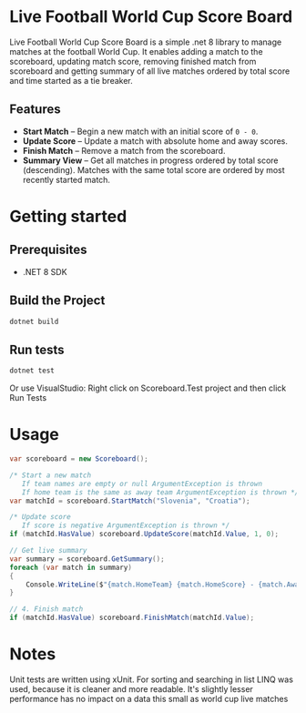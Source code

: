 # Live Football World Cup Score Board

Live Football World Cup Score Board is a simple .net 8 library to manage matches at the football World Cup.
It enables adding a match to the scoreboard, updating match score, removing finished match from scoreboard and getting summary of all live matches 
ordered by total score and time started as a tie breaker.

## Features

- **Start Match** – Begin a new match with an initial score of `0 - 0`.  
- **Update Score** – Update a match with absolute home and away scores.  
- **Finish Match** – Remove a match from the scoreboard.  
- **Summary View** – Get all matches in progress ordered by total score (descending). Matches with the same total score are ordered by most recently started match.  

# Getting started 

## Prerequisites

- .NET 8 SDK

## Build the Project
```bash
dotnet build
```

## Run tests
```bash
dotnet test
```

Or use VisualStudio: Right click on Scoreboard.Test project and then click Run Tests

# Usage

```csharp
var scoreboard = new Scoreboard();

/* Start a new match
   If team names are empty or null ArgumentException is thrown
   If home team is the same as away team ArgumentException is thrown */
var matchId = scoreboard.StartMatch("Slovenia", "Croatia");

/* Update score
   If score is negative ArgumentException is thrown */
if (matchId.HasValue) scoreboard.UpdateScore(matchId.Value, 1, 0);

// Get live summary
var summary = scoreboard.GetSummary();
foreach (var match in summary)
{
    Console.WriteLine($"{match.HomeTeam} {match.HomeScore} - {match.AwayScore} {match.AwayTeam}");
}

// 4. Finish match
if (matchId.HasValue) scoreboard.FinishMatch(matchId.Value);
```

# Notes
Unit tests are written using xUnit.
For sorting and searching in list LINQ was used, because it is cleaner and more readable. It's slightly lesser performance has no impact on a data this small as world cup live matches